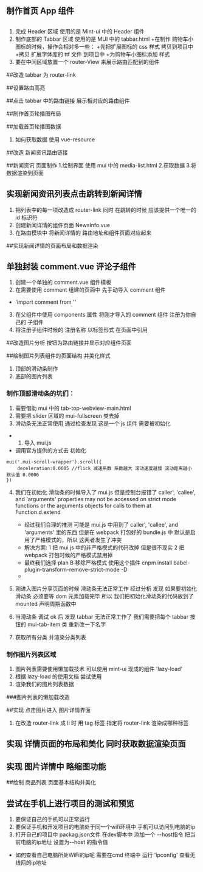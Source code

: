 ## 制作首页 App 组件

##

1. 完成 Header 区域 使用的是 Mint-ui 中的 Header 组件
2. 制作底部的 Tabbar 区域 使用的是 MUI 中的 tabbar.html +在制作 购物车小图标的时候，操作会相对多一些： +先把扩展图标的 css 样式 拷贝到项目中 +拷贝 扩展字体库的 ttf 文件 到项目中 +为购物车小图标添加 样式
3. 要在中间区域放置一个 router-View 来展示路由匹配到的组件

##改造 tabbar 为 router-link

##设置路由高亮

##点击 tabbar 中的路由链接 展示相对应的路由组件

##制作首页轮播图布局

##加载首页轮播图数据

1. 如何获取数据 使用 vue-resource

##改造 新闻资讯路由链接

##新闻资讯 页面制作 1.绘制界面 使用 mui 中的 media-list.html 2.获取数据 3.将数据渲染到页面

## 实现新闻资讯列表点击跳转到新闻详情

1. 把列表中的每一项改造成 router-link 同时 在跳转的时候 应该提供一个唯一的 id 标识符
2. 创建新闻详情的组件页面 NewsInfo.vue
3. 在路由模块中 将新闻详情的 路由地址和组件页面对应起来

##实现新闻详情的页面布局和数据渲染

## 单独封装 comment.vue 评论子组件

1.  创建一个单独的 comment.vue 组件模板
2.  在需要使用 comment 组建的页面中 先手动导入 comment 组件

- 'import comment from ''

3.  在父组件中使用 components 属性 将刚才导入的 comment 组件 注册为你自己的 子组件
4.  将注册子组件时候的 注册名称 以标签形式 在页面中引用

##改造图片分析 按钮为路由链接并显示对应组件页面

##绘制图片列表组件的页面结构 并美化样式

1.  顶部的滑动条制作
2.  底部的图片列表

### 制作顶部滑动条的坑们：

1.  需要借助 mui 中的 tab-top-webview-main.html
2.  需要把 slider 区域的 mui-fullscreen 类去掉
3.  滑动条无法正常使用 通过检查发现 这是一个 js 组件 需要被初始化

- 1.  导入 mui.js
- 调用官方提供的方式去 初始化

```
mui('.mui-scroll-wrapper').scroll({
    deceleration:0.0005 //flick 减速系数 系数越大 滚动速度越慢 滚动距离越小 默认值 0.0006
})
```

4.  我们在初始化 滑动条的时候导入了 mui.js 但是控制台报错了 caller', 'callee', and 'arguments' properties may not be accessed on strict mode functions or the arguments objects for calls to them at Function.d.extend
    - 经过我们合理的推测 可能是 mui.js 中用到了 caller', 'callee', and 'arguments' 里的东西
      但是在 webpack 打包好的 bundle.js 中 默认是启用了严格模式的，所以 这两者发生了冲突
    - 解决方案: 1 把 mui.js 中的非严格模式的代码改掉 但是很不现实
      2 把 webpack 打包时候的严格模式禁用掉
    - 最终我们选择 plan B 移除严格模式 使用这个插件
      cnpm install babel-plugin-transform-remove-strict-mode -D
    -
5.  刚进入图片分享页面的时候 滑动条无法正常工作 经过分析 发现 如果要初始化滑动条 必须要等 dom 元素加载完毕 所以 我们把初始化滑动条的代码放到了 mounted 声明周期函数中
6.  当滑动条 调试 ok 后 发现 tabbar 无法正常工作了 我们需要把每个 tabbar 按钮的 mui-tab-item 类 重新改一下名字

7.  获取所有分类 并渲染分类列表

### 制作图片列表区域

1. 图片列表需要使用懒加载技术 可以使用 mint-ui 现成的组件 'lazy-load'
2. 根据 lazy-load 的使用文档 尝试使用
3. 渲染我们的图片列表数据

###图片列表的懒加载改造

##实现 点击图片进入 图片详情界面

1.  在改造 router-link 成 li 时 用 tag 标签 指定将 router-link 渲染成哪种标签

## 实现 详情页面的布局和美化 同时获取数据渲染页面

## 实现 图片详情中 略缩图功能

##绘制 商品列表 页面基本结构并美化

## 尝试在手机上进行项目的测试和预览
1. 要保证自己的手机可以正常运行
2. 要保证手机和开发项目的电脑处于同一个wifi环境中 手机可以访问到电脑的ip
3. 打开自己的项目中 packag.json文件 在dev脚本中 添加一个 --host指令 把当前电脑的ip地址 设置为--host 的指令值
 + 如何查看自己电脑所处WiFi的ip呢 需要在cmd 终端中 运行 'ipconfig' 查看无线网的ip地址
 



